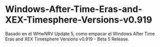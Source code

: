 # Windows-After-Time-Eras-and-XEX-Timesphere-Versions-v0.919
Basado en el WHwNRV Update 5, como empacar el Windows After Time Eras and XEX Timesphere Versions v0.919 - Beta 5 Release.
